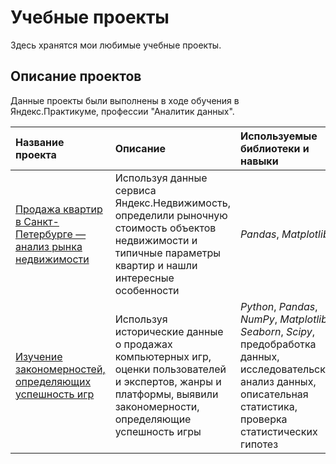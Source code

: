 # Учебные проекты

Здесь хранятся мои любимые учебные проекты.

## Описание проектов

Данные проекты были выполнены в ходе обучения в Яндекс.Практикуме, профессии "Аналитик данных".

| Название проекта | Описание | Используемые библиотеки и навыки | Направление деятельности | Сферы деятельности | 
| :---------------------- | :---------------------- | :---------------------- | :---------------------- | :---------------------- |
| [Продажа квартир в Санкт-Петербурге — анализ рынка недвижимости](SPB_Realty) | Используя данные сервиса Яндекс.Недвижимость, определили рыночную стоимость объектов недвижимости и типичные параметры квартир и нашли интересные особенности| *Pandas*, *Matplotlib* | Маркетинг-аналитик, Fraud-аналитик, Data Analyst | Интернет-сервисы, Площадки объявлений |
| [Изучение закономерностей, определяющих успешность игр](Игры) | Используя исторические данные о продажах компьютерных игр, оценки пользователей и экспертов, жанры и платформы, выявили закономерности, определяющие успешность игры | *Python*, *Pandas*, *NumPy*, *Matplotlib*, *Seaborn*, *Scipy*, предобработка данных, исследовательский анализ данных, описательная статистика, проверка статистических гипотез |  Маркетинг-аналитик, Продуктовый аналитик | Gamedev, Интернет-магазины | 
